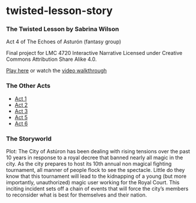 # twisted-lesson-story
### The Twisted Lesson by Sabrina Wilson
Act 4 of The Echoes of Asturón (fantasy group)

Final project for LMC 4720 Interactive Narrative
Licensed under Creative Commons Attribution Share Alike 4.0.

[Play here](https://sabeone.github.io/twisted-lesson-story/) or watch the [video walkthrough](https://youtu.be/0aYt70eTbP8)

### The Other Acts
* [Act 1](https://docs.google.com/document/d/1yM2MT1M6RcoRUHe31L3ck612Hw2ZOk3EQDq8I_XN2aY/edit?usp=sharing)
* [Act 2](https://docs.google.com/document/d/1LYCON_1Hfl2BTsa0p62VrVA2bP0QHG2Csbr71u2t-yY/edit#)
* [Act 3](https://docs.google.com/document/d/1PBhvaBKGMJGNzwBtJF7SKd4dhEkwzjJJeYqB8QeVjeU/edit?usp=sharing)
* [Act 5](https://docs.google.com/document/d/1FDqhEO20jdZetnJV85go9mtzvXMpdVCrDCQSTH2dLqY/edit?usp=sharing)
* [Act 6](https://docs.google.com/document/d/1WPhiFksFLK_9hDNZQwQ2OSfVtkDM59HODCKyCWAo4dw/edit?usp=sharing)

### The Storyworld
Plot: The City of Astúron has been dealing with rising tensions over the past 10 years in response to a royal decree that banned nearly all magic in the city. As the city prepares to host its 10th annual non magical fighting tournament, all manner of people flock to see the spectacle. Little do they know that this tournament will lead to the kidnapping of a young (but more importantly, unauthorized) magic user working for the Royal Court. This inciting incident sets off a chain of events that will force the city’s members to reconsider what is best for themselves and their nation.
